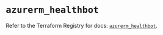 # `azurerm_healthbot`

Refer to the Terraform Registry for docs: [`azurerm_healthbot`](https://registry.terraform.io/providers/hashicorp/azurerm/3.95.0/docs/resources/healthbot).
